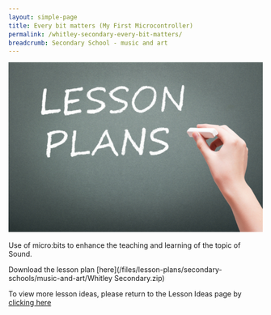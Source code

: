 ```yaml
---
layout: simple-page
title: Every bit matters (My First Microcontroller)
permalink: /whitley-secondary-every-bit-matters/
breadcrumb: Secondary School - music and art
---
```


![anything](/images/in-schools/digital-maker/lesson-plans/generic-lesson-plan.jpg)

Use of micro:bits to enhance the teaching and learning of the topic of Sound.

Download the lesson plan [here](/files/lesson-plans/secondary-schools/music-and-art/Whitley Secondary.zip)

To view more lesson ideas, please return to the Lesson Ideas page by [clicking here](/in-schools/digital-maker/lesson-ideas-secondary/)
